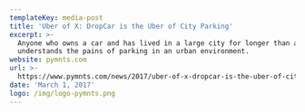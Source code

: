 ```yaml
---
templateKey: media-post
title: 'Uber of X: DropCar is the Uber of City Parking'
excerpt: >-
  Anyone who owns a car and has lived in a large city for longer than a week
  understands the pains of parking in an urban environment.
website: pymnts.com
url: >-
  https://www.pymnts.com/news/2017/uber-of-x-dropcar-is-the-uber-of-city-parking/
date: 'March 1, 2017'
logo: /img/logo-pymnts.png
---
```


